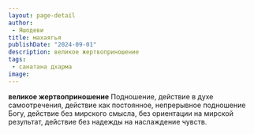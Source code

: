 ```yaml
---
layout: page-detail
author:
 - Яшодеви
title: махаягья
publishDate: "2024-09-01"
description: великое жертвоприношение
tags:
 - санатана дхарма
image: 
---
```


__великое жертвоприношение__
Подношение, действие в духе самоотречения, действие как постоянное, непрерывное подношение Богу, действие без мирского смысла, без ориентации на мирской результат, действие без надежды на наслаждение чувств.

